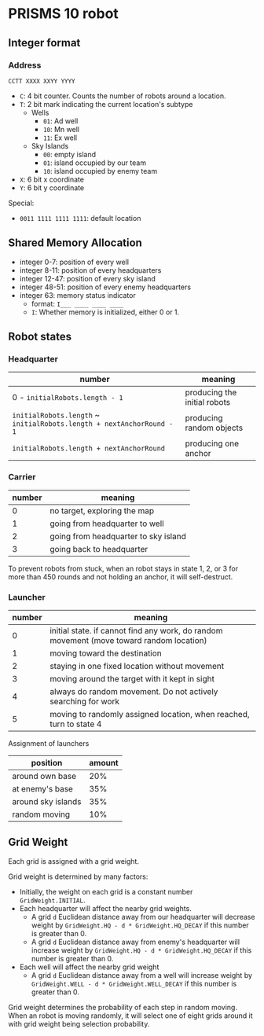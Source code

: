 # PRISMS 10 robot

## Integer format

### Address

```text
CCTT XXXX XXYY YYYY
```

- `C`: 4 bit counter. Counts the number of robots around a location.
- `T`: 2 bit mark indicating the current location's subtype
    - Wells
        - `01`: Ad well
        - `10`: Mn well
        - `11`: Ex well
    - Sky Islands
        - `00`: empty island
        - `01`: island occupied by our team
        - `10`: island occupied by enemy team
- `X`: 6 bit x coordinate
- `Y`: 6 bit y coordinate

Special:

- `0011 1111 1111 1111`: default location

## Shared Memory Allocation

- integer 0-7: position of every well
- integer 8-11: position of every headquarters
- integer 12-47: position of every sky island
- integer 48-51: position of every enemy headquarters
- integer 63: memory status indicator
    - format: `I___ ____ ____ ____`
    - `I`: Whether memory is initialized, either 0 or 1.

## Robot states

### Headquarter

| number                                                                | meaning                      |
|-----------------------------------------------------------------------|------------------------------|
| 0 - `initialRobots.length - 1`                                        | producing the initial robots |
| `initialRobots.length` ~ `initialRobots.length + nextAnchorRound - 1` | producing random objects     |
| `initialRobots.length + nextAnchorRound`                              | producing one anchor         |

### Carrier

| number | meaning                              |
|--------|--------------------------------------|
| 0      | no target, exploring the map         |
| 1      | going from headquarter to well       |
| 2      | going from headquarter to sky island |
| 3      | going back to headquarter            |

To prevent robots from stuck, when an robot stays in state 1, 2, or 3 for more than 450 rounds and not holding an
anchor, it will self-destruct.

### Launcher

| number | meaning                                                                                  |
|--------|------------------------------------------------------------------------------------------|
| 0      | initial state. if cannot find any work, do random movement (move toward random location) |
| 1      | moving toward the destination                                                            |
| 2      | staying in one fixed location without movement                                           |
| 3      | moving around the target with it kept in sight                                           |
| 4      | always do random movement. Do not actively searching for work                            |
| 5      | moving to randomly assigned location, when reached, turn to state 4                       |

Assignment of launchers

| position           | amount |
|--------------------|--------|
| around own base    | 20%    |
| at enemy's base    | 35%    |
| around sky islands | 35%    |
| random moving      | 10%    |

## Grid Weight

Each grid is assigned with a grid weight.

Grid weight is determined by many factors:

- Initially, the weight on each grid is a constant number `GridWeight.INITIAL`.
- Each headquarter will affect the nearby grid weights.
    - A grid `d` Euclidean distance away from our headquarter will decrease weight
      by `GridWeight.HQ - d * GridWeight.HQ_DECAY` if this number is greater than 0.
    - A grid `d` Euclidean distance away from enemy's headquarter will increase weight
      by `GridWeight.HQ - d * GridWeight.HQ_DECAY` if this number is greater than 0.
- Each well will affect the nearby grid weight
    - A grid `d` Euclidean distance away from a well will increase weight
      by `GridWeight.WELL - d * GridWeight.WELL_DECAY` if this number is greater than 0.

Grid weight determines the probability of each step in random moving. When an robot is moving randomly, it will select
one of eight grids around it with grid weight being selection probability.